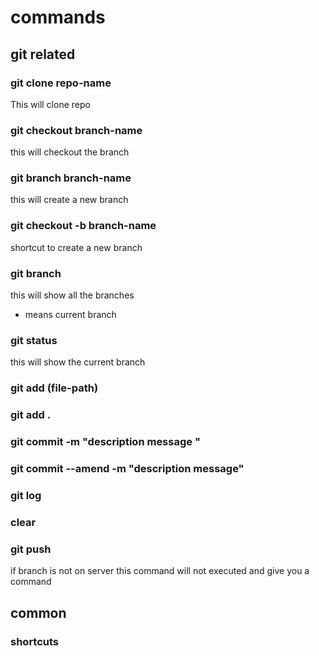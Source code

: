 # commands




## git related 
### git clone repo-name
This will clone repo

### git checkout branch-name
this will checkout the branch

### git branch branch-name
this will create a new branch

### git checkout -b branch-name
shortcut to create a new branch

### git branch
this will show all the branches
* means current branch

### git status
this will show the current branch


### git add (file-path)

### git add .

### git commit -m "description message "

### git commit --amend -m "description message"

### git log

### clear

###  git push

if branch is not on server this command will not executed and give you a command



## common



### shortcuts


